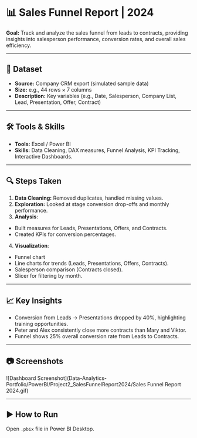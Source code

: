# 📊 Sales Funnel Report | 2024

**Goal:** Track and analyze the sales funnel from leads to contracts, providing insights into salesperson performance, conversion rates, and overall sales efficiency.

---

## 📂 Dataset
- **Source:** Company CRM export (simulated sample data)
- **Size:** e.g., 44 rows × 7 columns
- **Description:** Key variables (e.g., Date, Salesperson, Company List, Lead, Presentation, Offer, Contract)

---

## 🛠 Tools & Skills
- **Tools:** Excel / Power BI
- **Skills:** Data Cleaning, DAX measures, Funnel Analysis, KPI Tracking, Interactive Dashboards.

---

## 🔍 Steps Taken
1. **Data Cleaning:** Removed duplicates, handled missing values.
2. **Exploration:** Looked at stage conversion drop-offs and monthly performance.
3. **Analysis**:
- Built measures for Leads, Presentations, Offers, and Contracts.
- Created KPIs for conversion percentages.
4. **Visualization**:
- Funnel chart
- Line charts for trends (Leads, Presentations, Offers, Contracts).
- Salesperson comparison (Contracts closed).
- Slicer for filtering by month.

---

## 📈 Key Insights
- Conversion from Leads → Presentations dropped by 40%, highlighting training opportunities.
- Peter and Alex consistently close more contracts than Mary and Viktor.
- Funnel shows 25% overall conversion rate from Leads to Contracts.

---

## 📷 Screenshots
![Dashboard Screenshot](Data-Analytics-Portfolio/PowerBI/Project2_SalesFunnelReport2024/Sales Funnel Report  2024.gif)

---

## ▶ How to Run
Open `.pbix` file in Power BI Desktop.

